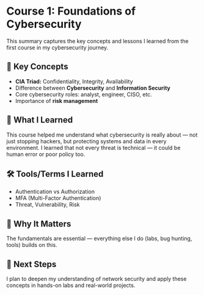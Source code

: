# Course 1: Foundations of Cybersecurity

This summary captures the key concepts and lessons I learned from the first course in my cybersecurity journey.

## 🔑 Key Concepts
- **CIA Triad:** Confidentiality, Integrity, Availability  
- Difference between **Cybersecurity** and **Information Security**  
- Core cybersecurity roles: analyst, engineer, CISO, etc.  
- Importance of **risk management**

## 🧠 What I Learned
This course helped me understand what cybersecurity is really about — not just stopping hackers, but protecting systems and data in every environment. I learned that not every threat is technical — it could be human error or poor policy too.

## 🛠️ Tools/Terms I Learned
- Authentication vs Authorization  
- MFA (Multi-Factor Authentication)  
- Threat, Vulnerability, Risk

## 📌 Why It Matters
The fundamentals are essential — everything else I do (labs, bug hunting, tools) builds on this.

## 🚀 Next Steps
I plan to deepen my understanding of network security and apply these concepts in hands-on labs and real-world projects.
